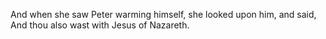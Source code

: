 And when she saw Peter warming himself, she looked upon him, and said, And thou also wast with Jesus of Nazareth.
